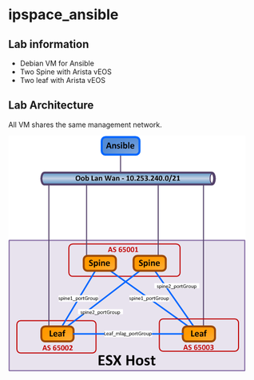 # ipspace_ansible

## Lab information

* Debian VM for Ansible
* Two Spine with Arista vEOS
* Two leaf with Arista vEOS

## Lab Architecture

All VM shares the same management network.

![Lab](/01_build_the_lab/lab.png)
